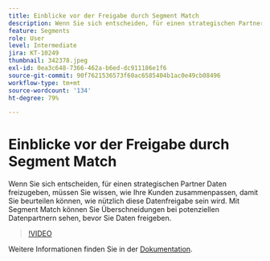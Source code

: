 ```yaml
---
title: Einblicke vor der Freigabe durch Segment Match
description: Wenn Sie sich entscheiden, für einen strategischen Partner Daten freizugeben, müssen Sie wissen, wie Ihre Kunden zusammenpassen, damit Sie beurteilen können, wie nützlich diese Datenfreigabe sein wird. Mit der Segmentübereinstimmung können Sie die Überschneidung mit potenziellen Datenpartnern sehen, bevor Sie Daten freigeben, und auch die bidirektionale Datenfreigabe mit diesen Partnern abschließen.
feature: Segments
role: User
level: Intermediate
jira: KT-10249
thumbnail: 342378.jpeg
exl-id: 0ea3c648-7366-462a-b6ed-dc911186e1f6
source-git-commit: 90f7621536573f60ac6585404b1ac0e49cb08496
workflow-type: tm+mt
source-wordcount: '134'
ht-degree: 79%

---
```


# Einblicke vor der Freigabe durch Segment Match

Wenn Sie sich entscheiden, für einen strategischen Partner Daten freizugeben, müssen Sie wissen, wie Ihre Kunden zusammenpassen, damit Sie beurteilen können, wie nützlich diese Datenfreigabe sein wird. Mit Segment Match können Sie Überschneidungen bei potenziellen Datenpartnern sehen, bevor Sie Daten freigeben.

>[!VIDEO](https://video.tv.adobe.com/v/342378/?quality=12&learn=on)

Weitere Informationen finden Sie in der [Dokumentation](https://experienceleague.adobe.com/docs/experience-platform/segmentation/ui/segment-match/overview.html?lang=de).
